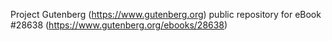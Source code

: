Project Gutenberg (https://www.gutenberg.org) public repository for eBook #28638 (https://www.gutenberg.org/ebooks/28638)
